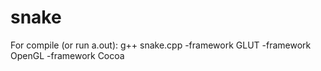 # snake
For compile (or run a.out):
g++ snake.cpp -framework GLUT -framework OpenGL -framework Cocoa
